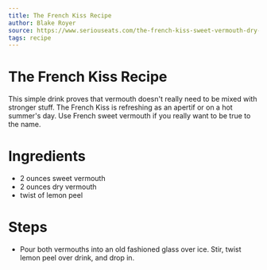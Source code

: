 ```yaml
---
title: The French Kiss Recipe
author: Blake Royer
source: https://www.seriouseats.com/the-french-kiss-sweet-vermouth-dry-vermouth-easy-cocktail
tags: recipe
---
```

# The French Kiss Recipe
This simple drink proves that vermouth doesn't really need to be mixed with stronger stuff. The French Kiss is refreshing as an apertif or on a hot summer&#39;s day. Use French sweet vermouth if you really want to be true to the name.
# Ingredients
- 2 ounces sweet vermouth
- 2 ounces dry vermouth
- twist of lemon peel
# Steps
- Pour both vermouths into an old fashioned glass over ice. Stir, twist lemon peel over drink, and drop in.
